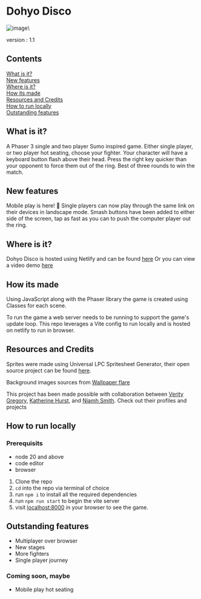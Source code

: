 # Dohyo Disco

![image](https://img.shields.io/badge/JavaScript-323330?style=for-the-badge&logo=javascript&logoColor=F7DF1E)\

version : 1.1
## Contents

[What is it?](#what-is-it?)\
[New features](#new-features)\
[Where is it?](#where-is-it)\
[How its made](#how-its-made)\
[Resources and Credits](#resources-and-credits)\
[How to run locally](#how-to-run-locally)\
[Outstanding features](#outstanding-features)

## What is it?

A Phaser 3 single and two player Sumo inspired game. Either single player, or two player hot seating, choose your fighter. Your character will have a keyboard button flash above their head. Press the right key quicker than your opponent to force them out of the ring. Best of three rounds to win the match.

## New features
Mobile play is here! 📱 Single players can now play through the same link on their devices in landscape mode. Smash buttons have been added to either side of the screen, tap as fast as you can to push the computer player out the ring.

## Where is it?

Dohyo Disco is hosted using Netlify and can be found [here](https://dohyo-disco.netlify.app/)
Or you can view a video demo [here](https://www.youtube.com/watch?v=UKAgvEu2R-8)

## How its made

Using JavaScript along with the Phaser library the game is created using Classes for each scene.

To run the game a web server needs to be running to support the game's update loop. This repo leverages a Vite config to run locally and is hosted on netlify to run in browser.

## Resources and Credits

Sprites were made using Universal LPC Spritesheet Generator, their open source project can be found [here](https://github.com/liberatedpixelcup/Universal-LPC-Spritesheet-Character-Generator).

Background images sources from [Wallpaper flare](https://www.wallpaperflare.com/)

This project has been made possible with collaboration between [Verity Gregory](https://github.com/dappernerddesigns), [Katherine Hurst](https://github.com/itskatherine), and [Niamh Smith](https://github.com/NRMSMITH). Check out their profiles and projects

## How to run locally

### Prerequisits

- node 20 and above
- code editor
- browser

1. Clone the repo
2. `cd` into the repo via terminal of choice
3. run `npm i` to install all the required dependencies
4. run `npm run start` to begin the vite server
5. visit [localhost:8000](localhost:8000) in your browser to see the game.

## Outstanding features

- Multiplayer over browser
- New stages
- More fighters
- Single player journey

### Coming soon, maybe

- Mobile play hot seating
